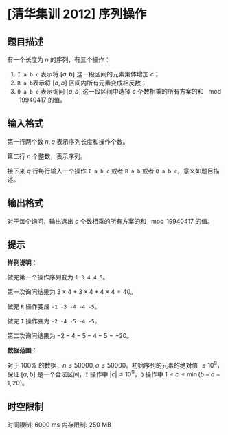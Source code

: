 # [清华集训 2012] 序列操作

## 题目描述

有一个长度为 $n$ 的序列，有三个操作：

1. `I a b c` 表示将 $[a,b]$ 这一段区间的元素集体增加 $c$；
2. `R a b`表示将 $[a,b]$ 区间内所有元素变成相反数；
3. `Q a b c` 表示询问 $[a,b]$ 这一段区间中选择 $c$ 个数相乘的所有方案的和 $\mod 19940417$ 的值。

## 输入格式

第一行两个数 $n, q$ 表示序列长度和操作个数。

第二行 $n$ 个整数，表示序列。

接下来 $q$ 行每行输入一个操作 `I a b c` 或者 `R a b` 或者 `Q a b c`，意义如题目描述。

## 输出格式

对于每个询问，输出选出 $c$ 个数相乘的所有方案的和 $\mod 19940417$ 的值。

## 提示

**样例说明：**

做完第一个操作序列变为 `1 3 4 4 5`。

第一次询问结果为 $3 \times 4+3 \times 4+4 \times 4=40$。

做完 `R` 操作变成 `-1 -3 -4 -4 -5`。

做完 `I` 操作变为 `-2 -4 -5 -4 -5`。

第二次询问结果为 $-2-4-5-4-5=-20$。

**数据范围：**

对于 $100\%$ 的数据，$n \leq 50000, q \leq 50000$。初始序列的元素的绝对值 $\leq 10^9$，保证 $[a,b]$ 是一个合法区间，`I` 操作中 $|c| \leq 10^9$，`Q` 操作中 $1 \leq c \leq \min(b-a+1,20)$。

## 时空限制

时间限制: 6000 ms
内存限制: 250 MB
